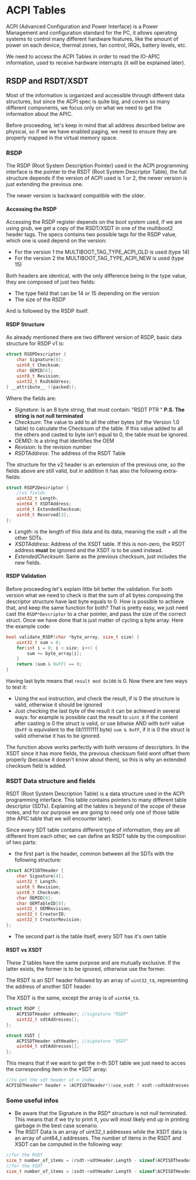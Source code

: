 # ACPI Tables

ACPI (Advanced Configuration and Power Interface) is a Power Management and configuration standard for the PC, it allows operating systems to control many different hardware features, like the amount of power on each device, thermal zones, fan control, IRQs, battery levels, etc. 

We need to access the ACPI Tables in order to read the IO-APIC information, used to receive hardware interrupts (it will be explained later).

## RSDP and RSDT/XSDT

Most of the information is organized and accessible through different data structures, but since the ACPI spec is quite big, and covers so many different components, we focus only on what we need to get the information about the APIC.

Before proceeding, let's keep in mind that all address described below are physical, so if we we have enabled paging, we need to ensure they are properly mapped in the virtual memory space.

### RSDP

The RSDP (Root System Description Pointer) used in the ACPI programming interface is the pointer to the RSDT (Root System Descriptor Table), the full structure depends if the version of ACPI used is 1 or 2, the newer version is just extending the previous one.

The newer version is backward compatible with the older.

#### Accessing the RSDP

Accessing the RSDP register depends on the boot system used, if we are using grub, we get a copy of the RSDT/XSDT in one of the multiboot2 header tags. The specs contains two possible tags for the RSDP value, which one is used depend on the version: 

* For the version 1 the MULTIBOOT_TAG_TYPE_ACPI_OLD is used (type 14)
* For the version 2 the MULTIBOOT_TAG_TYPE_ACPI_NEW is used (type 15)

Both headers are identical, with the only difference being in the type value, they are composed of just two fields: 

* The type field that can be 14 or 15 depending on the version
* The size of the RSDP

And is followed by the RSDP itself. 

#### RSDP Structure

As already mentioned there are two different version of RSDP, basic data structure for RSDP v1 is: 

```c
struct RSDPDescriptor {
    char Signature[8];
    uint8_t Checksum;
    char OEMID[6];
    uint8_t Revision;
    uint32_t RsdtAddress;
} __attribute__ ((packed));
```

Where the fields are: 

* *Signature*: Is an 8 byte string, that must contain: "RSDT PTR " **P.S. The string is not null terminated** 
* *Checksum*: The value to add to all the other bytes (of the Version 1.0 table) to calculate the Checksum of the table. If this value added to all the others and casted to byte isn't equal to 0, the table must be ignored.
* *OEMID*: Is a string that identifies the OEM 
* *Revision*: Is the revision number
* *RSDTAddress*: The address of the RSDT Table

The structure for the v2 header is an extension of the previous one, so the fields above are still valid, but in addition it has also the following extra-fields: 

```c
struct RSDP2Descriptor {
    //v1 fields
    uint32_t Length;
    uint64_t XSDTAddress;
    uint8_t ExtendedChecksum;
    uint8_t Reserved[3];
};
```

* *Length*: is the length of this data and its data, meaning the xsdt + all the other SDTs.
* *XSDTAddress*: Address of the XSDT table. If this is non-zero, the RSDT address **must** be ignored and the XSDT is to be used instead.
* *ExtendedChecksum*: Same as the previous checksum, just includes the new fields.

#### RSDP Validation

Before proceeding let's explain little bit better the validation. For both version what we need to check is that the sum of all bytes composing the descriptor structure have last byte equals to 0. How is possible to achieve that, and keep the same function for both? That is pretty easy, we just need cast the `RSDP*Descriptor` to a char pointer, and pass the size of the correct struct. Once we have done that is just matter of cycling a byte array. Here the example code: 

```c
bool validate_RSDP(char *byte_array, size_t size) {
    uint32_t sum = 0;
    for(int i = 0; i < size; i++) {
        sum += byte_array[i];
    }
    return (sum & 0xFF) == 0;
}
```

Having last byte means that `result mod 0x100` is 0. Now there are two ways to test it:

* Using the `mod` instruction, and check the result, if is 0 the structure is valid, otherwise it should be ignored
* Just checking the last byte of the result it can be achieved in several ways: for example is possible  cast the result to `uint_8` if the content after casting is 0 the struct is valid, or use bitwise AND with `0xFF` value (`0xFF` is equivalent to the 0b11111111 byte) `sum & 0xFF`, if it is 0 the struct is valid otherwise it has to be ignored.

The function above works perfectly with both versions of descriptors. 
In the XSDT since it has more fields, the previous checksum field wont offset them properly (because it doesn't know about them), so this is why an extended checksum field is added.

### RSDT Data structure and fields

RSDT (Root System Description Table) is a data structure used in the ACPI programming interface. This table contains pointers to many different table descriptor (SDTs). Explaining all the tables is beyond of the scope of these notes, and for our purpose we are going to need only one of those table (the APIC table that we will encounter later).

Since every SDT table contains different type of information, they are all different from each other, we can define an RSDT table by the composition of two parts:

* the first part is the header, common between all the SDTs with the following structure:

```c
struct ACPISDTHeader {
    char Signature[4];
    uint32_t Length;
    uint8_t Revision;
    uint8_t Checksum;
    char OEMID[6];
    char OEMTableID[8];
    uint32_t OEMRevision;
    uint32_t CreatorID;
    uint32_t CreatorRevision;
};
```
* The second part is the table itself, every SDT has it's own table

#### RSDT vs XSDT

These 2 tables have the same purpose and are mutually exclusive. If the latter exists, the former is to be ignored, otherwise use the former.

The RSDT is an SDT header followed by an array of `uint32_t`s, representing the address of another SDT header.

The XSDT is the same, except the array is of `uint64_t`s.

```c
struct RSDP {
    ACPISDTHeader sdtHeader; //signature "RSDP"
    uint32_t sdtAddresses[];
};

struct XSDT {
    ACPISDTHeader sdtHeader; //signature "XSDT"
    uint64_t sdtAddresses[];
};
```

This means that if we want to get the n-th SDT table we just need to acces the corresponding item in the *SDT array: 

```c
//to get the sdt header at n index
ACPISDTHeader* header = (ACPISDTHeader*)(use_xsdt ? xsdt->sdtAddresses[n] : (uint64_t)rsdt->sdtAddresses[n]);
```

### Some useful infos

*  Be aware that the Signature in the RSD*  structure is not null terminated. This means that if we try to print it, you will most likely end up in printing garbage in the best case scenario.
*  The RSDT Data is an array of uint32_t addresses while the XSDT data is an array of uint64_t addresses. The number of items in the RSDT and XSDT can be computed in the following way:

```c
//for the RSDT
size_t number_of_items = (rsdt->sdtHeader.Length - sizeof(ACPISDTheader)) / 4;
//for the XSDT
size_t number_of_items = (xsdt->sdtHeader.Length - sizeof(ACPISDTHeader)) / 8;
```
